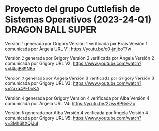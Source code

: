 # Proyecto del grupo Cuttlefish de Sistemas Operativos (2023-24-Q1) DRAGON BALL SUPER

Versión 1 generada por Grigory Versión 1 verificada por Brais Versión 1 comunicada por Àngela URL V1: https://youtu.be/c0-jmjboT7w

Versión 2 generada por Grigory Versión 2 verificada por Àngela Versión 2 comunicada por Grigory URL V2: https://www.youtube.com/watch?v=l4IajBd9N6o

Versión 3 generada por Àngela Versión 3 verificada por Grigory Versión 3 comunicada por Grigory URL V3: https://www.youtube.com/watch?v=2axa4PE0oKA

Versión 4 generada por Grigory Versión 4 verificada por Alba Versión 4 comunicada por Àngela URL V4: https://youtu.be/2zwvBP6vEZo

Versión 5 generada por Alba Versión 4 verificada por Àngela Versión 4 comunicada por Grigory URL V5: https://www.youtube.com/watch?v=3Mh6KXQjJuI
